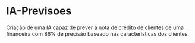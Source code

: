 # IA-Previsoes
 Criação de uma IA capaz de prever a nota de crédito de clientes de uma financeira com 86% de precisão baseado nas características dos clientes.
